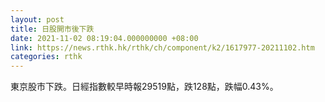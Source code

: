 ```yaml
---
layout: post
title: 日股開市後下跌
date: 2021-11-02 08:19:04.000000000 +08:00
link: https://news.rthk.hk/rthk/ch/component/k2/1617977-20211102.htm
categories: rthk
---
```


東京股市下跌。日經指數較早時報29519點，跌128點，跌幅0.43%。
